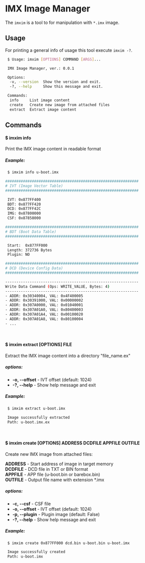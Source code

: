IMX Image Manager
=================

The `imxim` is a tool to for manipulation with `*.imx` image.

Usage
-----

For printing a general info of usage this tool execute `imxim -?`.

```sh
 $ Usage: imxim [OPTIONS] COMMAND [ARGS]...

 IMX Image Manager, ver.: 0.0.1

 Options:
  -v, --version  Show the version and exit.
  -?, --help     Show this message and exit.

 Commands:
  info     List image content
  create   Create new image from attached files
  extract  Extract image content
```

## Commands

#### $ imxim info

Print the IMX image content in readable format

##### Example:

```sh
 $ imxim info u-boot.imx

############################################################
# IVT (Image Vector Table)
############################################################

 IVT: 0x877FF400
 BDT: 0x877FF420
 DCD: 0x877FF42C
 IMG: 0x87800000
 CSF: 0x87858000

############################################################
# BDT (Boot Data Table)
############################################################

 Start:  0x877FF000
 Length: 372736 Bytes
 Plugin: NO

############################################################
# DCD (Device Config Data)
############################################################

------------------------------------------------------------
Write Data Command (Ops: WRITE_VALUE, Bytes: 4)
------------------------------------------------------------
- ADDR: 0x30340004, VAL: 0x4F400005
- ADDR: 0x30391000, VAL: 0x00000002
- ADDR: 0x307A0000, VAL: 0x01040001
- ADDR: 0x307A01A0, VAL: 0x80400003
- ADDR: 0x307A01A4, VAL: 0x00100020
- ADDR: 0x307A01A8, VAL: 0x80100004
- ...
```

<br>

#### $ imxim extract [OPTIONS] FILE

Extract the IMX image content into a directory "file_name.ex"

##### options:
* **-o, --offset** - IVT offset (default: 1024)
* **-?, --help**   - Show help message and exit

##### Example:

```sh
 $ imxim extract u-boot.imx

 Image successfully extracted
 Path: u-boot.imx.ex

```

<br>

#### $ imxim create [OPTIONS] ADDRESS DCDFILE APPFILE OUTFILE

Create new IMX image from attached files:

**ADDRESS** - Start address of image in target memory<br>
**DCDFILE** - DCD file in TXT or BIN format<br>
**APPFILE** - APP file (u-boot.bin or barebox.bin)<br>
**OUTFILE** - Output file name with extension *.imx<br>

##### options:
* **-c, --csf** - CSF file
* **-o, --offset** - IVT offset (default: 1024)
* **-p, --plugin** - Plugin image (default: False)
* **-?, --help** - Show help message and exit

##### Example:

```sh
 $ imxim create 0x877FF000 dcd.bin u-boot.bin u-boot.imx

 Image successfully created
 Path: u-boot.imx

```